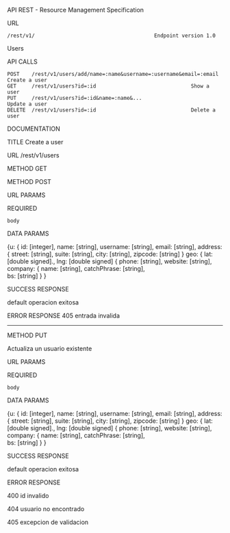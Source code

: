 API REST - Resource Management Specification

URL

    /rest/v1/										Endpoint version 1.0

Users

API CALLS

    POST    /rest/v1/users/add/name=:name&username=:username&email=:email			Create a user
    GET     /rest/v1/users?id=:id								Show a user 
    PUT     /rest/v1/users?id=:id&name=:name&...						Update a user
    DELETE  /rest/v1/users?id=:id								Delete a user
    
    
DOCUMENTATION

TITLE
Create a user

URL
/rest/v1/users

METHOD
GET



METHOD
POST
 
URL PARAMS

REQUIRED
	
	body

DATA PARAMS

{u: {
	id: 	  [integer],
	name:     [string],
	username: [string],
	email:    [string],
	address:
	{	street: [string],
        	suite: [string],
        	city: [string],
        	zipcode: [string]
	}
        	geo:
		{
            		lat: [double signed].,
            		lng: [double signed]
		{
	phone:   [string],
	website: [string],
        company:
	{
	        name: 		[string],
	        catchPhrase:	[string],	
	        bs: 		[string]
	}
}

SUCCESS RESPONSE

default                                        operacion exitosa
                                

ERROR RESPONSE
 	405                                                entrada invalida

----------------------------------------------------------------------------------------------------------------



METHOD
PUT                                                  

Actualiza un usuario existente
 
URL PARAMS

REQUIRED
	
	body

DATA PARAMS

{u: {
	id: 	  [integer],
	name:     [string],
	username: [string],
	email:    [string],
	address:
	{	street: [string],
        	suite: [string],
        	city: [string],
        	zipcode: [string]
	}
        	geo:
		{
            		lat: [double signed].,
            		lng: [double signed]
		{
	phone:   [string],
	website: [string],
        company:
	{
	        name: 		[string],
	        catchPhrase:	[string],	
	        bs: 		[string]
	}
}

SUCCESS RESPONSE

default                                        operacion exitosa
                                

ERROR RESPONSE
 	
400                                   id invalido

404                                      usuario no encontrado

405                                     excepcion de validacion

